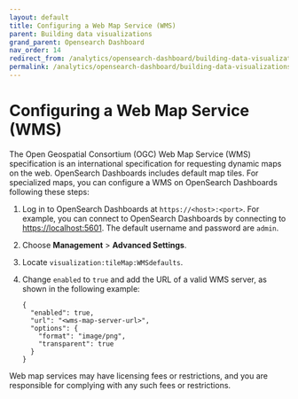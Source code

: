 ```yaml
---
layout: default
title: Configuring a Web Map Service (WMS)
parent: Building data visualizations
grand_parent: Opensearch Dashboard
nav_order: 14
redirect_from: /analytics/opensearch-dashboard/building-data-visualizations/conf-wms/
permalink: /analytics/opensearch-dashboard/building-data-visualizations/conf-wms/index.html
---
```


# Configuring a Web Map Service (WMS)

The Open Geospatial Consortium (OGC) Web Map Service (WMS) specification is an international specification for requesting dynamic maps on the web. OpenSearch Dashboards includes default map tiles. For specialized maps, you can configure a WMS on OpenSearch Dashboards following these steps:

1.  Log in to OpenSearch Dashboards at  `https://<host>:<port>`. For example, you can connect to OpenSearch Dashboards by connecting to  [https://localhost:5601](https://localhost:5601/). The default username and password are  `admin`.
2.  Choose  **Management**  >  **Advanced Settings**.
3.  Locate  `visualization:tileMap:WMSdefaults`.
4.  Change  `enabled`  to  `true`  and add the URL of a valid WMS server, as shown in the following example:
    
    ```
    {
      "enabled": true,
      "url": "<wms-map-server-url>",
      "options": {
        "format": "image/png",
        "transparent": true
      }
    }
    
    ```
    

Web map services may have licensing fees or restrictions, and you are responsible for complying with any such fees or restrictions.